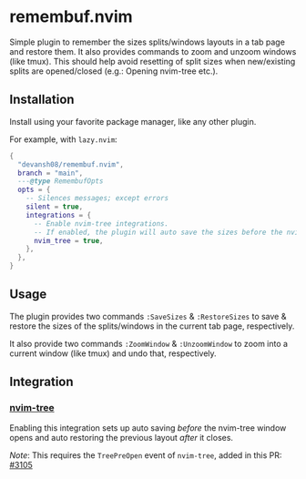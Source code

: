 # remembuf.nvim

Simple plugin to remember the sizes splits/windows layouts in a tab page and restore them.
It also provides commands to zoom and unzoom windows (like tmux).
This should help avoid resetting of split sizes when new/existing splits are opened/closed (e.g.: Opening nvim-tree etc.).

## Installation

Install using your favorite package manager, like any other plugin.

For example, with `lazy.nvim`:
```lua
{
  "devansh08/remembuf.nvim",
  branch = "main",
  ---@type RemembufOpts
  opts = {
    -- Silences messages; except errors
    silent = true,
    integrations = {
      -- Enable nvim-tree integrations.
      -- If enabled, the plugin will auto save the sizes before the nvim-tree window opens; and will restore the sizes after it closes.
      nvim_tree = true,
    },
  },
}
```

## Usage

The plugin provides two commands `:SaveSizes` & `:RestoreSizes` to save & restore the sizes of the splits/windows in the current tab page, respectively.

It also provide two commands `:ZoomWindow` & `:UnzoomWindow` to zoom into a current window (like tmux) and undo that, respectively.

## Integration
### [nvim-tree](https://github.com/nvim-tree/nvim-tree.lua)

Enabling this integration sets up auto saving *before* the nvim-tree window opens and auto restoring the previous layout *after* it closes.

*Note*: This requires the `TreePreOpen` event of `nvim-tree`, added in this PR: [#3105](https://github.com/nvim-tree/nvim-tree.lua/pull/3105)
